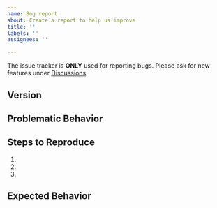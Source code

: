 ```yaml
---
name: Bug report
about: Create a report to help us improve
title: ''
labels: ''
assignees: ''

---
```


The issue tracker is **ONLY** used for reporting bugs. Please ask for new features under [Discussions](https://github.com/lwindolf/liferea/discussions).

## Version
<!-- Which release causes the issue? -->

## Problematic Behavior
<!--- Tell us what happens instead of the expected behavior -->


## Steps to Reproduce

1.
2.
3.

## Expected Behavior
<!--- Tell us what should happen -->
